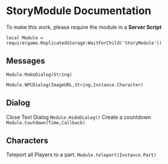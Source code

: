 # StoryModule Documentation

  To make this work, please require the module in a <b>Server Script</b>
  
  `local Module = require(game.ReplicatedStorage:WaitForChild('StoryModule'))`
  
## Messages
`Module.MakeDialog(String)`

`Module.NPCDialog(ImageURL,String,Instance.Character)`
## Dialog
Close Text Dialog
`Module.HideDialog()`
Create a countdown
`Module.Coutdown(Time,Callback)`
## Characters
Teleport all Players to a part.
`Module.teleport(Instance.Part)`
